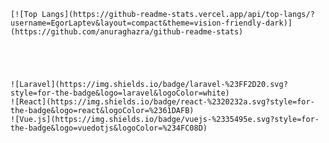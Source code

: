 


        
    [![Top Langs](https://github-readme-stats.vercel.app/api/top-langs/?username=EgorLaptev&layout=compact&theme=vision-friendly-dark)](https://github.com/anuraghazra/github-readme-stats)

    



    ![Laravel](https://img.shields.io/badge/laravel-%23FF2D20.svg?style=for-the-badge&logo=laravel&logoColor=white)
    ![React](https://img.shields.io/badge/react-%2320232a.svg?style=for-the-badge&logo=react&logoColor=%2361DAFB)
    ![Vue.js](https://img.shields.io/badge/vuejs-%2335495e.svg?style=for-the-badge&logo=vuedotjs&logoColor=%234FC08D)
